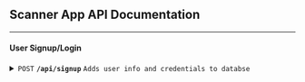## Scanner App API Documentation

---

#### User Signup/Login

<details>
    <summary><code>POST</code> <code><b>/api/signup</b></code> <code>Adds user info and credentials to databse</code></summary>

##### Parameters

> | name      | type     | data type | description |
> | --------- | -------- | --------- | ----------- |
> | Firstname | required | string    | N/A         |
> | Lastname  | required | string    | N/A         |
> | Email     | required | string    | N/A         |
> | Password  | required | string    | N/A         |
